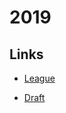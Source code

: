 # 2019

## Links

* [League](https://football.fantasysports.yahoo.com/f1/222122)

* [Draft](https://football.fantasysports.yahoo.com/f1/222122/draft)
